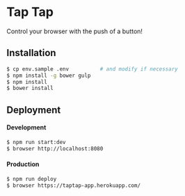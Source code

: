 Tap Tap
=======

Control your browser with the push of a button!

Installation
------------

```bash
$ cp env.sample .env          # and modify if necessary
$ npm install -g bower gulp
$ npm install
$ bower install
```

Deployment
----------

#### Development

```bash
$ npm run start:dev
$ browser http://localhost:8080
```

#### Production

```bash
$ npm run deploy
$ browser https://taptap-app.herokuapp.com/
```
